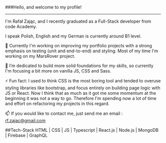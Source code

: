 ###Hello, and welcome to my profile!
<hr/>
I'm Rafał Zając, and I recently graduated as a Full-Stack developer from code Academy. 

I speak Polish, English and my German is currently around B1 level. 

🔭 Currently I'm working on improving my portfolio projects with a strong emphasis on testing
(unit and end-to-end) and styling. Most of my time I'm working on my MarsRover project.

🌱 I’m dedicated to build more solid foundations for my skills, so currently I'm focusing a bit more
on vanilla JS, CSS and Sass.

⚡ Fun fact: I used to think CSS is the most boring tool and tended to overuse styling libraries like bootstrap, 
and focus entirely on building page logic with JS or React. Now I think that as much as it got me some momentum 
at the beginning it was not a way to go. Therefore I'm spending now a lot of time and effort on refactoring my 
projects in this regard. 

📫 If you would like to contact me, just send me an email : rf.zajac@gmail.com

##Tech-Stack
HTML | CSS | JS | Typescript | React.js | Node.js | MongoDB | Firebase | GraphQL  


